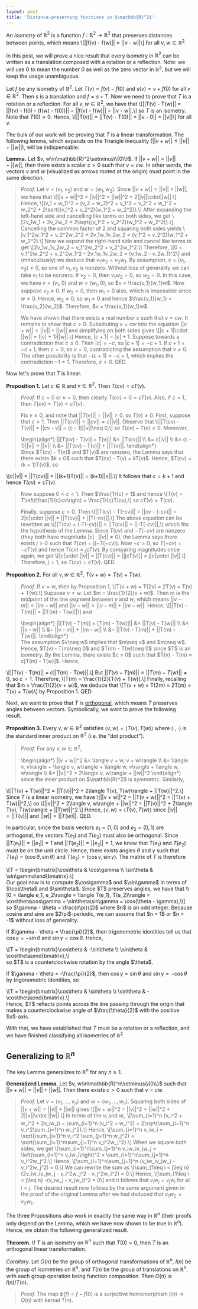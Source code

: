 ```yaml
---
layout: post
title: 'Distance-preserving functions in $\mathbb{R}^2$'
---
```


An _isometry_ of $\mathbb{R}^2$ is a function $f: \mathbb{R}^2\to\mathbb{R}^2$ that preserves distances between points, which means
\\[||f(v) - f(w)|| = ||v - w||\\]
for all $v, w\in\mathbb{R}^2$.

In this post, we will prove a nice result that every isometry in $\mathbb{R}^2$ can be written as a translation composed with a rotation or a reflection. Note: we will use $0$ to mean the number $0$ as well as the zero vector in $\mathbb{R}^2$, but we will keep the usage unambiguous.

Let $f$ be any isometry of $\mathbb{R}^2$. Let $T(v) = f(v) - f(0)$ and $s(v) = v + f(0)$ for all $v\in\mathbb{R}^2$. Then $s$ is a translation and $f = s\circ T$. Now we need to prove that $T$ is a rotation or a reflection. For all $v, w\in\mathbb{R}^2$, we have that
\\[||T(v) - T(w)|| = ||f(v) - f(0) - (f(w) - f(0))|| = ||f(v) - f(w)|| = ||v - w||,\\]
so $T$ is an isometry. Note that $T(0) = 0$. Hence,
\\[||T(v)|| = ||T(v) - T(0)|| = ||v - 0|| = ||v||\\]
for all $v$.

The bulk of our work will be proving that $T$ is a linear transformation. The following lemma, which expands on the Triangle Inequality (<span>$||v + w||\leq ||v|| + ||w||$</span>), will be indispensable:

**Lemma.** Let $v, w\in\mathbb{R}^2\setminus\\{0\\}$. If <span>$||v + w|| = ||v|| + ||w||$</span>, then there exists a scalar $c > 0$ such that $v = cw$. In other words, the vectors $v$ and $w$ (visualized as arrows rooted at the origin) must point in the same direction.

> *Proof.* Let $v = (v_1, v_2)$ and $w = (w_1, w_2)$. Since <span>$||v + w|| = ||v|| + ||w||$</span>, we have that
\\[||v + w||^2 = ||v||^2 + ||w||^2 + 2||v||\cdot||w||.\\]
Hence,
\\[(v_1 + w_1)^2 + (v_2 + w_2)^2 = v_1^2 + v_2^2 + w_1^2 + w_2^2 + 2\sqrt{(v_1^2 + v_2^2)(w_1^2 + w_2^2)}.\\]
After expanding the left-hand side and cancelling like terms on both sides, we get
\\[2v_1w_1 + 2v_2w_2 = 2\sqrt{(v_1^2 + v_2^2)(w_1^2 + w_2^2)}.\\]
Cancelling the common factor of $2$ and squaring both sides yields
\\[v_1^2w_1^2 + v_2^2w_2^2 + 2v_1w_1v_2w_2 = (v_1^2 + v_2^2)(w_1^2 + w_2^2).\\]
Now we expand the right-hand side and cancel like terms to get
\\[2v_1w_1v_2w_2 = v_1^2w_2^2 + v_2^2w_1^2.\\]
Therefore,
\\[0 = v_1^2w_2^2 + v_2^2w_1^2 - 2v_1w_1v_2w_2 = (v_1w_2 - v_2w_1)^2\\]
and (miraculously) we deduce that $v_1w_2 = v_2w_1$. By assumption, $v = (v_1, v_2)\neq 0$, so one of $v_1, v_2$ is nonzero. Without loss of generality we can take $v_1$ to be nonzero. If $v_2 = 0$, then $v_1w_2 = 0$, so $w_2 = 0$. In this case, we have $v = (v_1, 0)$ and $w = (w_1, 0)$, so $v = \frac{v_1}{w_1}w$. Now suppose $v_2\neq 0$. If $w_2 = 0$, then $w_1 = 0$ also, which is impossible since $w\neq 0$. Hence, $w_2\neq 0$, so $w_1\neq 0$ and hence $\frac{v_1}{w_1} = \frac{v_2}{w_2}$. Therefore, $v = \frac{v_1}{w_1}w$.
>
> We have shown that there exists a real number $c$ such that $v = cw$. It remains to show that $c > 0$. Substituting $v = cw$ into the equation <span>$||v + w|| = ||v|| + ||w||$</span> and simplifying on both sides gives
\\[|c + 1|\cdot ||w|| = (|c| + 1)||w||.\\]
Hence, $|c + 1| = |c| + 1$. Suppose towards a contradiction that $c\leq 0$. Then $|c| = -c$, so $|c + 1| = -c + 1$. If $c + 1 = -c + 1$, then $c = 0$, so $v = 0$, contradicting the assumption that $v\neq 0$. The other possibility is that $-(c + 1) = -c + 1$, which implies the contradiction $-1 = 1$. Therefore, $c > 0$. QED.

Now let's prove that $T$ is linear.

**Proposition 1.** Let $c\in\mathbb{R}$ and $v\in\mathbb{R}^2$. Then $T(cv) = cT(v)$.

> *Proof.* If $c = 0$ or $v = 0$, then clearly $T(cv) = 0 = cT(v)$. Also, if $c = 1$, then $T(cv) = T(v) = cT(v)$.
>
> Fix $v\neq 0$, and note that <span>$||T(v)|| = ||v||\neq 0$</span>, so $T(v)\neq 0$. First, suppose that $c > 1$. Then <span>$||T(cv)|| = ||cv|| = c||v||$</span>. Observe that
\\[||T(cv) - T(v)|| = ||cv - v|| = (c - 1)||v||\neq 0,\\]
so $T(cv) - T(v)\neq 0$. Moreover,
> <div>
> \begin{align*}
>   ||[T(cv) - T(v)] + T(v)|| &= ||T(cv)|| \\
>   &= c||v|| \\
>   &= (c - 1)||v|| + ||v|| \\
>   &= ||T(cv) - T(v)|| + ||T(v)||.
> \end{align*}
> </div>
> Since $T(cv) - T(v)$ and $T(v)$ are nonzero, the Lemma says that there exists $k > 0$ such that $T(cv) - T(v) = kT(v)$. Hence, $T(cv) = (k + 1)T(v)$, so
\\[c||v|| = ||T(cv)|| = ||(k+1)T(v)|| = (k+1)||v||.\\]
It follows that $c = k + 1$ and hence $T(cv) = cT(v)$.
>
> Now suppose $0 < c < 1$. Then $\frac{1}{c} > 1$ and hence
\\[T(v) = T\left(\frac{1}{c}cv\right) = \frac{1}{c}T(cv),\\]
so $cT(v) = T(cv)$.
>
> Finally, suppose $c < 0$. Then
> \\[||T(cv) - T(-cv)|| = ||cv - (-cv)|| = 2|c|\cdot ||v|| = ||T(cv)|| + ||T(-cv)||.\\]
> The above equation can be rewritten as
\\[||T(cv) + (-T(-cv))|| = ||T(cv)|| + ||-T(-cv)||,\\]
which fits the hypothesis of the Lemma. Since $T(cv)$ and $-T(-cv)$ are nonzero (they both have magnitude <span>$|c|\cdot ||v||\neq 0$</span>), the Lemma says there exists $j > 0$ such that $T(cv) = j(-T(-cv))$. Now $-c > 0$, so $T(-cv) = -cT(v)$ and hence $T(cv) = jcT(v)$. By comparing magnitudes once again, we get
\\[|c|\cdot ||v|| = ||T(cv)|| = ||jcT(v)|| = j|c|\cdot ||v||.\\]
Therefore, $j = 1$, so $T(cv) = cT(v)$. QED.

**Proposition 2.** For all $v, w\in\mathbb{R}^2$, $T(v + w) = T(v) + T(w)$.

> *Proof.* If $v = w$, then by Proposition 1,
\\[T(v + w) = T(2v) = 2T(v) = T(v) + T(w).\\]
Suppose $v\neq w$. Let $m = \frac{1}{2}(v + w)$. Then $m$ is the midpoint of the line segment between $v$ and $w$, which means <span>$||v - m|| = ||m - w||$</span> and <span>$||v - w|| = ||v - m|| + ||m - w||$</span>. Hence,
\\[||T(v) - T(m)|| = ||T(m) - T(w)||\\]
and
> <div>
> \begin{align*}
>   ||[T(v) - T(m)] + [T(m) - T(w)]|| &= ||T(v) - T(w)|| \\
>   &= ||v - w|| \\
>   &= ||v - m|| + ||m - w|| \\
>   &= ||T(v) - T(m)|| + ||T(m) - T(w)||.
> \end{align*}
> </div>
> The assumption $v\neq w$ implies that $m\neq v$ and $m\neq w$. Hence, $T(v) - T(m)\neq 0$ and $T(m) - T(w)\neq 0$ since $T$ is an isometry. By the Lemma, there exists $c > 0$ such that $T(v) - T(m) = c[T(m) - T(w)]$. Hence,
\\[||T(v) - T(m)|| = c||T(m) - T(w)||.\\]
But $||T(v) - T(m)|| = ||T(m) - T(w)||\neq 0$, so $c = 1$. Therefore,
\\[T(m) = \frac{1}{2}[T(v) + T(w)].\\]
Finally, recalling that $m = \frac{1}{2}(v + w)$, we deduce that
\\[T(v + w) = T(2m) = 2T(m) = T(v) + T(w)\\]
by Proposition 1. QED.

Next, we want to prove that $T$ is [orthogonal](https://en.wikipedia.org/wiki/Orthogonal_transformation), which means $T$ preserves angles between vectors. Symbolically, we want to prove the following result.

**Proposition 3.** Every $v, w\in\mathbb{R}^2$ satisfies $\langle v, w\rangle = \langle T(v), T(w)\rangle$ where $\langle\cdot, \cdot \rangle$ is the standard inner product on $\mathbb{R}^2$ (i.e. the "dot product").

> *Proof.* For any $v, w\in\mathbb{R}^2$,
> <div>
> \begin{align*}
>   ||v + w||^2 &= \langle v + w, v + w\rangle \\
>   &= \langle v, v\rangle + \langle v, w\rangle + \langle w, v\rangle + \langle w, w\rangle \\
>   &= ||v||^2 + 2\langle v, w\rangle + ||w||^2
> \end{align*}
> </div>
> since the inner product on $\mathbb{R}^2$ is symmetric. Similarly,
\\[||T(v) + T(w)||^2 = ||T(v)||^2 + 2\langle T(v), T(w)\rangle + ||T(w)||^2.\\]
Since $T$ is a linear isometry, we have
\\[||v + w||^2 = ||T(v + w)||^2 = ||T(v) + T(w)||^2,\\]
so
\\[||v||^2 + 2\langle v, w\rangle + ||w||^2 = ||T(v)||^2 + 2\langle T(v), T(w)\rangle + ||T(w)||^2.\\]
Hence, $\langle v, w\rangle = \langle T(v), T(w)\rangle$ since <span>$||v|| = ||T(v)||$</span> and <span>$||w|| = ||T(w)||$</span>. QED.

In particular, since the basis vectors $e_1 = (1, 0)$ and $e_2 = (0, 1)$ are orthogonal, the vectors $T(e_1)$ and $T(e_2)$ must also be orthogonal. Since <span>$||T(e_1)|| = ||e_1|| = 1$</span> and <span>$||T(e_2)|| = ||e_2|| = 1$</span>, we know that $T(e_1)$ and $T(e_2)$ must be on the unit circle. Hence, there exists angles $\theta$ and $\gamma$ such that $T(e_1) = (\cos\theta, \sin\theta)$ and $T(e_2) = (\cos\gamma, \sin\gamma)$. The matrix of $T$ is therefore
<div>
\[T = \begin{bmatrix}\cos\theta & \cos\gamma \\ \sin\theta & \sin\gamma\end{bmatrix}.\]
</div>
Our goal now is to compute $\cos\gamma$ and $\sin\gamma$ in terms of $\cos\theta$ and $\sin\theta$. Since $T$ preserves angles, we have that
\\[0 = \langle e_1, e_2\rangle = \langle T(e_1), T(e_2)\rangle = \cos\theta\cos\gamma + \sin\theta\sin\gamma = \cos(\theta - \gamma),\\]
so $\gamma - \theta = \frac{n\pi}{2}$ where $n$ is an odd integer. Because cosine and sine are $2\pi$-periodic, we can assume that $n = 1$ or $n = -1$ without loss of generality.

If $\gamma - \theta = \frac{\pi}{2}$, then trigonometric identities tell us that $\cos\gamma = -\sin\theta$ and $\sin\gamma = \cos\theta$. Hence,
<div>
\[T = \begin{bmatrix}\cos\theta & -\sin\theta \\ \sin\theta & \cos\theta\end{bmatrix},\]
</div>
so $T$ is a counterclockwise rotation by the angle $\theta$.

If $\gamma - \theta = -\frac{\pi}{2}$, then $\cos\gamma = \sin\theta$ and $\sin\gamma = -\cos\theta$ by trigonometric identities, so
<div>
\[T = \begin{bmatrix}\cos\theta & \sin\theta \\ \sin\theta & -\cos\theta\end{bmatrix}.\]
</div>
Hence, $T$ reflects points across the line passing through the origin that makes a counterclockwise angle of $\frac{\theta}{2}$ with the positive $x$-axis.

With that, we have established that $T$ must be a rotation or a reflection, and we have finished classifying all isometries of $\mathbb{R}^2$.

## Generalizing to $\mathbb{R}^n$

The key Lemma generalizes to $\mathbb{R}^n$ for any $n\geq 1$.

**Generalized Lemma.** Let $v, w\in\mathbb{R}^n\setminus\\{0\\}$ such that <span>$||v + w|| = ||v|| + ||w||$</span>. Then there exists $c > 0$ such that $v = cw$.

> *Proof.* Let $v = (v_1, \dots, v_n)$ and $w = (w_1, \dots, w_n)$. Squaring both sides of <span>$||v + w|| = ||v|| + ||w||$</span> gives
\\[||v + w||^2 = ||v||^2 + ||w||^2 + 2||v||\cdot ||w||.\\]
In terms of the $v_i$ and $w_i$,
\\[\sum_{i=1}^n (v_i^2 + w_i^2 + 2v_iw_i) = \sum_{i=1}^n (v_i^2 + w_i^2) + 2\sqrt{\sum_{i=1}^n v_i^2\sum_{j=1}^n w_j^2}.\\]
Hence,
\\[\sum_{i=1}^n v_iw_i = \sqrt{\sum_{i=1}^n v_i^2 \sum_{j=1}^n w_j^2} = \sqrt{\sum_{i=1}^n\sum_{j=1}^n v_i^2w_j^2}.\\]
When we square both sides, we get
\\[\sum_{i=1}^n\sum_{j=1}^n v_iw_iv_jw_j = \left(\sum_{i=1}^n v_iw_i\right)^2 = \sum_{i=1}^n\sum_{j=1}^n v_i^2w_j^2.\\]
Hence,
\\[\sum_{i=1}^n\sum_{j=1}^n (v_iw_iv_jw_j - v_i^2w_j^2) = 0.\\]
We can rewrite the sum as
\\[\sum_{1\leq i < j\leq n} (2v_iw_iv_jw_j - v_i^2w_j^2 - v_j^2w_i^2) = 0.\\]
Hence,
\\[\sum_{1\leq i < j\leq n} -(v_iw_j - v_jw_i)^2 = 0\\]
and it follows that $v_iw_j = v_jw_i$ for all $i < j$. The desired result now follows by the same argument given in the proof of the original Lemma after we had deduced that $v_1w_2 = v_2w_1$.

The three Propositions also work in exactly the same way in $\mathbb{R}^n$ (their proofs only depend on the Lemma, which we have now shown to be true in $\mathbb{R}^n$). Hence, we obtain the following generalized result.

**Theorem.** If $T$ is an isometry on $\mathbb{R}^n$ such that $T(0) = 0$, then $T$ is an orthogonal linear transformation.

*Corollary.* Let $O(n)$ be the group of orthogonal transformations of $\mathbb{R}^n$, $I(n)$ be the group of isometries on $\mathbb{R}^n$, and $T(n)$ be the group of translations on $\mathbb{R}^n$, with each group operation being function composition. Then $O(n)\cong I(n)/T(n)$.

> *Proof.* The map $\phi(f) = f - f(0)$ is a surjective homomorphism $I(n)\to O(n)$ with kernel $T(n)$.
